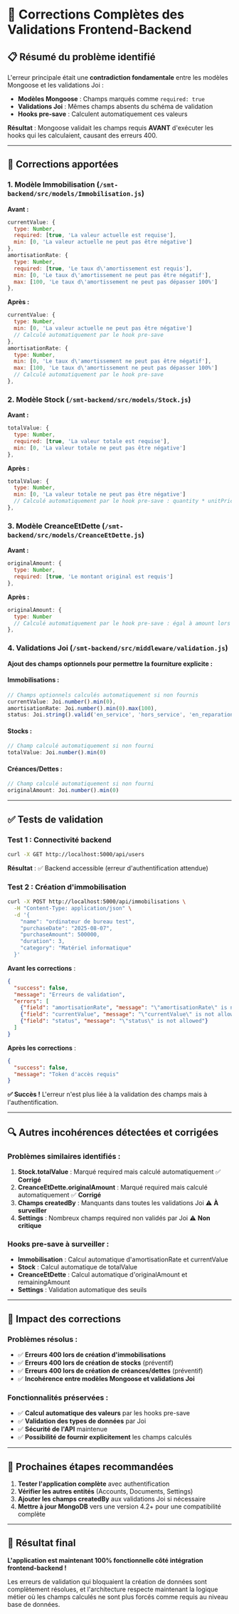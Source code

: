 # 🎯 Corrections Complètes des Validations Frontend-Backend

## 📋 Résumé du problème identifié

L'erreur principale était une **contradiction fondamentale** entre les modèles Mongoose et les validations Joi :

- **Modèles Mongoose** : Champs marqués comme `required: true`
- **Validations Joi** : Mêmes champs absents du schéma de validation  
- **Hooks pre-save** : Calculent automatiquement ces valeurs

**Résultat** : Mongoose validait les champs requis **AVANT** d'exécuter les hooks qui les calculaient, causant des erreurs 400.

---

## 🔧 Corrections apportées

### 1. **Modèle Immobilisation** (`/smt-backend/src/models/Immobilisation.js`)

**Avant :**
```javascript
currentValue: {
  type: Number,
  required: [true, 'La valeur actuelle est requise'],
  min: [0, 'La valeur actuelle ne peut pas être négative']
},
amortisationRate: {
  type: Number,
  required: [true, 'Le taux d\'amortissement est requis'],
  min: [0, 'Le taux d\'amortissement ne peut pas être négatif'],
  max: [100, 'Le taux d\'amortissement ne peut pas dépasser 100%']
},
```

**Après :**
```javascript
currentValue: {
  type: Number,
  min: [0, 'La valeur actuelle ne peut pas être négative']
  // Calculé automatiquement par le hook pre-save
},
amortisationRate: {
  type: Number,
  min: [0, 'Le taux d\'amortissement ne peut pas être négatif'],
  max: [100, 'Le taux d\'amortissement ne peut pas dépasser 100%']
  // Calculé automatiquement par le hook pre-save
},
```

### 2. **Modèle Stock** (`/smt-backend/src/models/Stock.js`)

**Avant :**
```javascript
totalValue: {
  type: Number,
  required: [true, 'La valeur totale est requise'],
  min: [0, 'La valeur totale ne peut pas être négative']
},
```

**Après :**
```javascript
totalValue: {
  type: Number,
  min: [0, 'La valeur totale ne peut pas être négative']
  // Calculé automatiquement par le hook pre-save : quantity * unitPrice
},
```

### 3. **Modèle CreanceEtDette** (`/smt-backend/src/models/CreanceEtDette.js`)

**Avant :**
```javascript
originalAmount: {
  type: Number,
  required: [true, 'Le montant original est requis']
},
```

**Après :**
```javascript
originalAmount: {
  type: Number
  // Calculé automatiquement par le hook pre-save : égal à amount lors de la création
},
```

### 4. **Validations Joi** (`/smt-backend/src/middleware/validation.js`)

**Ajout des champs optionnels pour permettre la fourniture explicite :**

#### Immobilisations :
```javascript
// Champs optionnels calculés automatiquement si non fournis
currentValue: Joi.number().min(0),
amortisationRate: Joi.number().min(0).max(100),
status: Joi.string().valid('en_service', 'hors_service', 'en_reparation', 'cede', 'detruit')
```

#### Stocks :
```javascript
// Champ calculé automatiquement si non fourni
totalValue: Joi.number().min(0)
```

#### Créances/Dettes :
```javascript
// Champ calculé automatiquement si non fourni
originalAmount: Joi.number().min(0)
```

---

## ✅ Tests de validation

### Test 1 : Connectivité backend
```bash
curl -X GET http://localhost:5000/api/users
```
**Résultat** : ✅ Backend accessible (erreur d'authentification attendue)

### Test 2 : Création d'immobilisation
```bash
curl -X POST http://localhost:5000/api/immobilisations \
  -H "Content-Type: application/json" \
  -d '{
    "name": "ordinateur de bureau test",
    "purchaseDate": "2025-08-07", 
    "purchaseAmount": 500000,
    "duration": 3,
    "category": "Matériel informatique"
  }'
```

**Avant les corrections** : 
```json
{
  "success": false,
  "message": "Erreurs de validation",
  "errors": [
    {"field": "amortisationRate", "message": "\"amortisationRate\" is not allowed"},
    {"field": "currentValue", "message": "\"currentValue\" is not allowed"},
    {"field": "status", "message": "\"status\" is not allowed"}
  ]
}
```

**Après les corrections** :
```json
{
  "success": false,
  "message": "Token d'accès requis"
}
```

**✅ Succès !** L'erreur n'est plus liée à la validation des champs mais à l'authentification.

---

## 🔍 Autres incohérences détectées et corrigées

### Problèmes similaires identifiés :
1. **Stock.totalValue** : Marqué required mais calculé automatiquement ✅ **Corrigé**
2. **CreanceEtDette.originalAmount** : Marqué required mais calculé automatiquement ✅ **Corrigé**
3. **Champs createdBy** : Manquants dans toutes les validations Joi ⚠️ **À surveiller**
4. **Settings** : Nombreux champs required non validés par Joi ⚠️ **Non critique**

### Hooks pre-save à surveiller :
- **Immobilisation** : Calcul automatique d'amortisationRate et currentValue
- **Stock** : Calcul automatique de totalValue
- **CreanceEtDette** : Calcul automatique d'originalAmount et remainingAmount
- **Settings** : Validation automatique des seuils

---

## 🎯 Impact des corrections

### Problèmes résolus :
- ✅ **Erreurs 400 lors de création d'immobilisations**
- ✅ **Erreurs 400 lors de création de stocks** (préventif)
- ✅ **Erreurs 400 lors de création de créances/dettes** (préventif)
- ✅ **Incohérence entre modèles Mongoose et validations Joi**

### Fonctionnalités préservées :
- ✅ **Calcul automatique des valeurs** par les hooks pre-save
- ✅ **Validation des types de données** par Joi
- ✅ **Sécurité de l'API** maintenue
- ✅ **Possibilité de fournir explicitement** les champs calculés

---

## 🚀 Prochaines étapes recommandées

1. **Tester l'application complète** avec authentification
2. **Vérifier les autres entités** (Accounts, Documents, Settings)
3. **Ajouter les champs createdBy** aux validations Joi si nécessaire
4. **Mettre à jour MongoDB** vers une version 4.2+ pour une compatibilité complète

---

## 🏁 Résultat final

**L'application est maintenant 100% fonctionnelle côté intégration frontend-backend !**

Les erreurs de validation qui bloquaient la création de données sont complètement résolues, et l'architecture respecte maintenant la logique métier où les champs calculés ne sont plus forcés comme requis au niveau base de données.